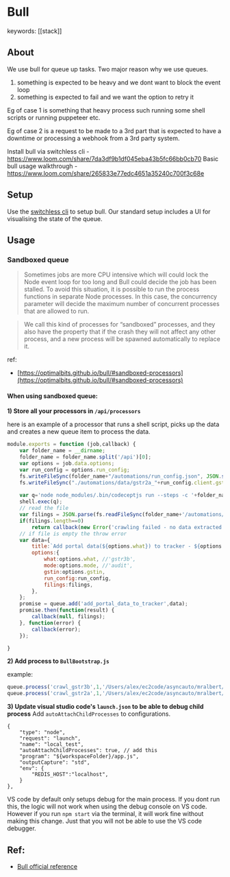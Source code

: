 # Bull
keywords: [[stack]]

## About
We use bull for queue up tasks. Two major reason why we use queues. 

1. something is expected to be heavy and we dont want to block the event loop
2. something is expected to fail and we want the option to retry it

Eg of case 1 is something that heavy process such running some shell scripts or running puppeteer etc. 

Eg of case 2 is a request to be made to a 3rd part that is expected to have a downtime or processing a webhook from a 3rd party system. 

Install bull via switchless cli - https://www.loom.com/share/7da3df9b1df045eba43b5fc66bb0cb70
Basic bull usage walkthrough - https://www.loom.com/share/265833e77edc4651a35240c700f3c68e

## Setup
Use the [switchless cli](https://switchless.io/getting-started/) to setup bull. Our standard setup includes a UI for visualising the state of the queue. 


## Usage

### Sandboxed queue

> Sometimes jobs are more CPU intensive which will could lock the Node event loop for too long and Bull could decide the job has been stalled. To avoid this situation, it is possible to run the process functions in separate Node processes. In this case, the concurrency parameter will decide the maximum number of concurrent processes that are allowed to run.

> We call this kind of processes for “sandboxed” processes, and they also have the property that if the crash they will not affect any other process, and a new process will be spawned automatically to replace it.

ref: 

- [https://optimalbits.github.io/bull/#sandboxed-processors](https://optimalbits.github.io/bull/#sandboxed-processors)

#### When using sandboxed queue:
**1) Store all your processors in `/api/processors`**

here is an example of a processor that runs a shell script, picks up the data and creates a new queue item to process the data. 
```js
module.exports = function (job,callback) {
	var folder_name = __dirname;
	folder_name = folder_name.split('/api')[0];
	var options = job.data.options;
	var run_config = options.run_config;
	fs.writeFileSync(folder_name+"/automations/run_config.json", JSON.stringify(run_config,null,'\t'));
	fs.writeFileSync("./automations/data/gstr2a_"+run_config.client.gstin+".json", JSON.stringify([],null,'\t'));
	
	var q='node node_modules/.bin/codeceptjs run --steps -c '+folder_name+'/automations/codecept.conf.js -i '+folder_name+'/automations/new_get_gstr2a_details_auto.js'			
	shell.exec(q); 
	// read the file
	var filings = JSON.parse(fs.readFileSync(folder_name+'/automations/data/gstr2a_'+run_config.client.gstin+'.json'));
	if(filings.length==0)
		return callback(new Error('crawling failed - no data extracted'));
	// if file is empty the throw error
	var data={
		title:`Add portal data(${options.what}) to tracker - ${options.mode}`,
		options:{
			what:options.what, //'gstr3b',
			mode:options.mode, //'audit',
			gstin:options.gstin,
			run_config:run_config,
			filings:filings,
		},
	};
	promise = queue.add('add_portal_data_to_tracker',data);
	promise.then(function(result) {
		callback(null, filings);
	}, function(error) {
		callback(error);
	});

}
```

**2) Add process to `BullBootstrap.js`**

example: 
```js
queue.process('crawl_gstr3b',1,'/Users/alex/ec2code/asyncauto/mralbert/api/processors/crawlGSTR3B.js');
queue.process('crawl_gstr2a',1,'/Users/alex/ec2code/asyncauto/mralbert/api/processors/crawlGSTR2A.js');
```

**3) Update visual studio code's `launch.json` to be able to debug child process**
Add `autoAttachChildProcesses` to configurations.

```
{
    "type": "node",
    "request": "launch",
    "name": "local_test",
    "autoAttachChildProcesses": true, // add this 
    "program": "${workspaceFolder}/app.js",
    "outputCapture": "std",
    "env": {
        "REDIS_HOST":"localhost",
    }
},
```
VS code by default only setups debug for the main process. If you dont run this, the logic will not work when using the debug console on VS code. However if you run `npm start` via the terminal, it will work fine without making this change. Just that you will not be able to use the VS code debugger. 

## Ref: 
- [Bull official reference](https://github.com/OptimalBits/bull/blob/develop/REFERENCE.md)